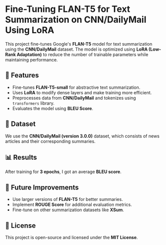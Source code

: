 # Fine-Tuning FLAN-T5 for Text Summarization on CNN/DailyMail Using LoRA

This project fine-tunes Google's **FLAN-T5** model for text summarization using the **CNN/DailyMail** dataset. The model is optimized using **LoRA (Low-Rank Adaptation)** to reduce the number of trainable parameters while maintaining performance.

## 📌 Features
- Fine-tunes **FLAN-T5-small** for abstractive text summarization.
- Uses **LoRA** to modify dense layers and make training more efficient.
- Preprocesses data from **CNN/DailyMail** and tokenizes using `transformers` library.
- Evaluates the model using **BLEU Score**.

## 📂 Dataset
We use the **CNN/DailyMail (version 3.0.0)** dataset, which consists of news articles and their corresponding summaries.

## 📊 Results
After training for **3 epochs**, I got an average **BLEU score**.

## 📌 Future Improvements
- Use larger versions of **FLAN-T5** for better summaries.  
- Implement **ROUGE Score** for additional evaluation metrics.  
- Fine-tune on other summarization datasets like **XSum**.  

## 📜 License
This project is open-source and licensed under the **MIT License**.
